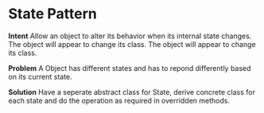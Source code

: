 # State Pattern

  __Intent__
  Allow an object to alter its behavior when its internal state changes.
  The object will appear to change its class. The object will appear to change
  its class.

  __Problem__
  A Object has different states and has to repond differently based on its
  current state.

  __Solution__
  Have a seperate abstract class for State, derive concrete class for each
  state and do the operation as required in overridden methods.
